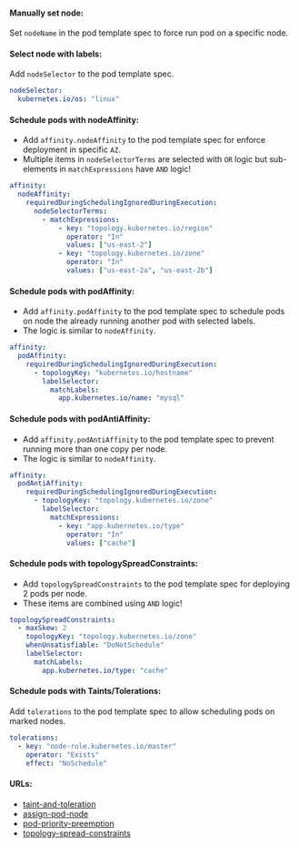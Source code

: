 #### Manually set node:
Set `nodeName` in the pod template spec to force run pod on a specific node.

#### Select node with labels:
Add `nodeSelector` to the pod template spec.
```yaml
nodeSelector:
  kubernetes.io/os: "linux"
```

#### Schedule pods with nodeAffinity:
- Add `affinity.nodeAffinity` to the pod template spec for enforce deployment in specific `AZ`.
- Multiple items in `nodeSelectorTerms` are selected with `OR` logic but sub-elements in `matchExpressions` have `AND` logic!
```yaml
affinity:
  nodeAffinity:
    requiredDuringSchedulingIgnoredDuringExecution:
      nodeSelectorTerms:
        - matchExpressions:
            - key: "topology.kubernetes.io/region"
              operator: "In"
              values: ["us-east-2"]
            - key: "topology.kubernetes.io/zone"
              operator: "In"
              values: ["us-east-2a", "us-east-2b"]
```

#### Schedule pods with podAffinity:
- Add `affinity.podAffinity` to the pod template spec to schedule pods on node the already running another pod with selected labels.
- The logic is similar to `nodeAffinity`.
```yaml
affinity:
  podAffinity:
    requiredDuringSchedulingIgnoredDuringExecution:
      - topologyKey: "kubernetes.io/hostname"
        labelSelector:
          matchLabels:
            app.kubernetes.io/name: "mysql"
```

#### Schedule pods with podAntiAffinity:
- Add `affinity.podAntiAffinity` to the pod template spec to prevent running more than one copy per node.
- The logic is similar to `nodeAffinity`.
```yaml
affinity:
  podAntiAffinity:
    requiredDuringSchedulingIgnoredDuringExecution:
      - topologyKey: "topology.kubernetes.io/zone"
        labelSelector:
          matchExpressions:
            - key: "app.kubernetes.io/type"
              operator: "In"
              values: ["cache"]
```

#### Schedule pods with topologySpreadConstraints:
- Add `topologySpreadConstraints` to the pod template spec for deploying 2 pods per node.
- These items are combined using `AND` logic!
```yaml
topologySpreadConstraints:
  - maxSkew: 2
    topologyKey: "topology.kubernetes.io/zone"
    whenUnsatisfiable: "DoNotSchedule"
    labelSelector:
      matchLabels:
        app.kubernetes.io/type: "cache"
```

#### Schedule pods with Taints/Tolerations:
Add `tolerations` to the pod template spec to allow scheduling pods on marked nodes.
```yaml
tolerations:
  - key: "node-role.kubernetes.io/master"
    operator: "Exists"
    effect: "NoSchedule"
```

#### URLs:
- [taint-and-toleration](https://kubernetes.io/docs/concepts/scheduling-eviction/taint-and-toleration/)
- [assign-pod-node](https://kubernetes.io/docs/concepts/scheduling-eviction/assign-pod-node/)
- [pod-priority-preemption](https://kubernetes.io/docs/concepts/scheduling-eviction/pod-priority-preemption/)
- [topology-spread-constraints](https://kubernetes.io/docs/concepts/scheduling-eviction/topology-spread-constraints/)
